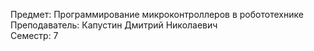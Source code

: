 Предмет: Программирование микроконтроллеров в робототехнике  
Преподаватель: Капустин Дмитрий Николаевич  
Семестр: 7
